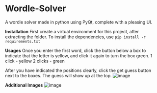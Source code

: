 # Wordle-Solver
A wordle solver made in python using PyQt, complete with a pleasing UI.

**Installation**
First create a virtual environment for this project, after extracting the folder.
To install the dependencies, use `pip install -r requirements.txt`

**Usages**
Once you enter the first word, click the button below a box to indicate that the letter is yellow, and click it again to turn the box green.
1 click - yellow
2 clicks - green

After you have indicated the positions clearly, click the get guess button next to the boxes. The guess will show up at the top.
![image](https://github.com/user-attachments/assets/56d72f13-03f2-41b5-b04a-507be457628d)


**Additional Images**
![image](https://github.com/user-attachments/assets/33f9636b-b9d7-475a-9a19-95be4264ac5b)
